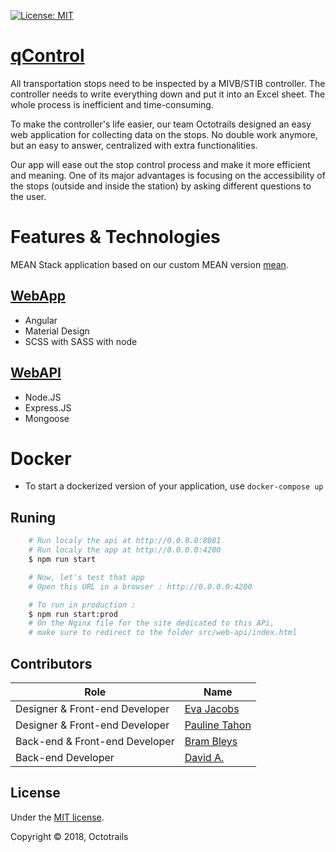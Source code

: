[![License: MIT](https://img.shields.io/badge/License-MIT-blue.svg)](https://opensource.org/licenses/MIT)

# [qControl](https://qcontrol.be)

All transportation stops need to be inspected by a MIVB/STIB controller. The controller needs to write everything down and put it into an Excel sheet. The whole process is inefficient and time-consuming.

To make the controller's life easier, our team Octotrails designed an easy web application for collecting data on the stops. No double work anymore, but an easy to answer, centralized with extra functionalities.

Our app will ease out the stop control process and make it more efficient and meaning.
One of its major advantages is focusing on the accessibility of the stops (outside and inside the station) by asking different questions to the user.

# Features & Technologies

MEAN Stack application based on our custom MEAN version [mean](https://github.com/Dakad/mean-octotrails-starter).

## [ WebApp][frontend]

- Angular
- Material Design
- SCSS with SASS with node

## [WebAPI][backend]

- Node.JS
- Express.JS
- Mongoose

# Docker

- To start a dockerized version of your application, use `docker-compose up`

## Runing

```bash
    # Run localy the api at http://0.0.0.0:8081
    # Run localy the app at http://0.0.0.0:4200
    $ npm run start

    # Now, let's test that app
    # Open this URL in a browser : http://0.0.0.0:4200

    # To run in production :
    $ npm run start:prod
    # On the Nginx file for the site dedicated to this APi,
    # make sure to redirect to the folder src/web-api/index.html
```

## Contributors

| Role                           | Name                                             |
| ------------------------------ | ------------------------------------------------ |
| Designer & Front-end Developer | [Eva Jacobs](https://github.com/evajacobs)       |
| Designer & Front-end Developer | [Pauline Tahon](https://github.com/PaulineTahon) |
| Back-end & Front-end Developer | [Bram Bleys](https://github.com/BramBleys)       |
| Back-end Developer             | [David A.](https://github.com/Dakad)             |

## License

Under the [MIT license][info-license].

Copyright &copy; 2018, Octotrails

[info-license]: ./LICENSE
[info-node]: ./package.json
[backend]: ./src/web-api/
[frontend]: ./src/web-app/
